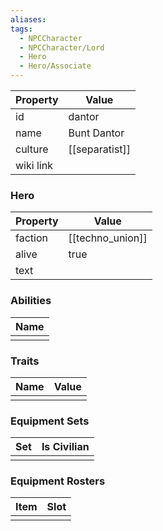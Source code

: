 ```yaml
---
aliases: 
tags:
  - NPCCharacter
  - NPCCharacter/Lord
  - Hero
  - Hero/Associate
---
```


| Property  | Value          |
| :-------- | -------------- |
| id        | dantor         |
| name      | Bunt Dantor    |
| culture   | [[separatist]] |
| wiki link |                |
### Hero
| Property | Value            |
| -------- | ---------------- |
| faction  | [[techno_union]] |
| alive    | true             |
| text     |                  |

### Abilities
| Name |
| :--: |
|      |

### Traits
| Name | Value |
| ---- | ----- |
|      |       |

### Equipment Sets
| Set | Is Civilian |
| --- | ----------- |
|     |             |

### Equipment Rosters
| Item | Slot |
| ---- | ---- |
|      |      |
